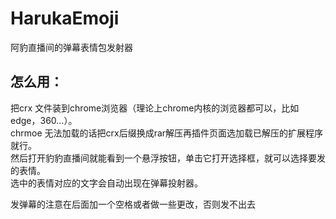 # HarukaEmoji
阿豹直播间的弹幕表情包发射器

## 怎么用：
把crx 文件装到chrome浏览器（理论上chrome内核的浏览器都可以，比如edge，360…）。<br>
chrmoe 无法加载的话把crx后缀换成rar解压再插件页面选加载已解压的扩展程序就行。<br>
然后打开豹豹直播间就能看到一个悬浮按钮，单击它打开选择框，就可以选择要发的表情。<br>
选中的表情对应的文字会自动出现在弹幕投射器。

发弹幕的注意在后面加一个空格或者做一些更改，否则发不出去
